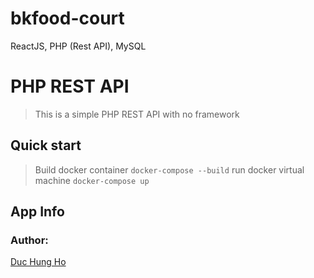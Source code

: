 # bkfood-court
ReactJS, PHP (Rest API), MySQL


# PHP REST API
> This is a simple PHP REST API with no framework
## Quick start
> Build docker container `docker-compose --build`
> run docker virtual machine `docker-compose up`
## App Info
### Author:
[Duc Hung Ho](https://github.com/iduchungho)
